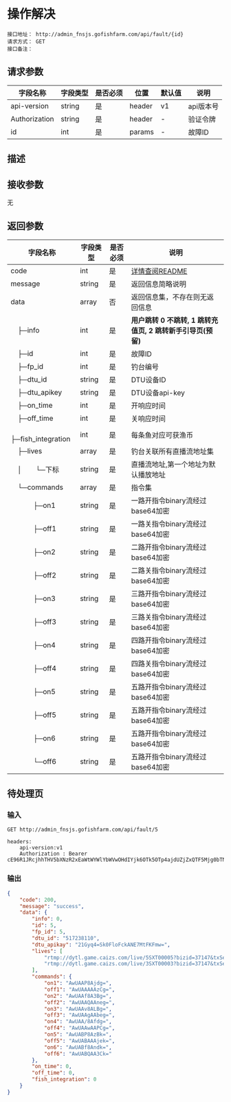 # 操作解决
```
接口地址： http://admin_fnsjs.gofishfarm.com/api/fault/{id}
请求方式： GET
接口备注：
```
## 请求参数

| 字段名称 | 字段类型 | 是否必须 | 位置 | 默认值 | 说明 |
|    -    |    -    |    -    |  -   |   -   |  -   |
| api-version | string | 是 | header | v1 | api版本号 |
| Authorization | string | 是 | header | - | 验证令牌 |
| id | int | 是 | params | - | 故障ID |

## 描述

## 接收参数
无

## 返回参数

| 字段名称 | 字段类型 | 是否必须 | 说明 |
|    -    |    -    |    -    |   -   |
| code | int | 是 | [详情查阅README](https://github.com/waitforu/docs/blob/master/README.md#%E9%83%A8%E5%88%86%E8%BF%94%E5%9B%9E%E4%BF%A1%E6%81%AFcode%E8%A1%A8) |
| message | string | 是 | 返回信息简略说明 |
| data | array | 否 | 返回信息集，不存在则无返回信息 |
|　├─info | int | 是 | **用户跳转 0 不跳转, 1 跳转充值页, 2 跳转新手引导页(预留)** |
|　├─id | int | 是 | 故障ID |
|　├─fp_id | int | 是 | 钓台编号 |
|　├─dtu_id | string | 是 | DTU设备ID |
|　├─dtu_apikey | string | 是 | DTU设备api-key |
|　├─on_time | int | 是 | 开响应时间 |
|　├─off_time | int | 是 | 关响应时间 |
|　├─fish_integration | int | 是 | 每条鱼对应可获渔币 |
|　├─lives | array | 是 | 钓台关联所有直播流地址集 |
|　│　　└─下标 | string | 是 | 直播流地址,第一个地址为默认播放地址 |
|　└─commands | array | 是 | 指令集 |
|　 　　├─on1| string | 是 | 一路开指令binary流经过base64加密 |
|　 　　├─off1 | string | 是 | 一路关指令binary流经过base64加密 |
|　 　　├─on2| string | 是 | 二路开指令binary流经过base64加密 |
|　 　　├─off2 | string | 是 | 二路关指令binary流经过base64加密 |
|　 　　├─on3| string | 是 | 三路开指令binary流经过base64加密 |
|　 　　├─off3 | string | 是 | 三路关指令binary流经过base64加密 |
|　 　　├─on4| string | 是 | 四路开指令binary流经过base64加密 |
|　 　　├─off4 | string | 是 | 四路关指令binary流经过base64加密 |
|　 　　├─on5| string | 是 | 五路开指令binary流经过base64加密 |
|　 　　├─off5 | string | 是 | 五路开指令binary流经过base64加密 |
|　 　　├─on6| string | 是 | 五路开指令binary流经过base64加密 |
|　 　　└─off6 | string | 是 | 五路开指令binary流经过base64加密 |

## 待处理页
### 输入
```
GET http://admin_fnsjs.gofishfarm.com/api/fault/5

headers:
	api-version:v1
	Authorization : Bearer cE96R1JRcjhhTHV5bXNzR2xEaWtWYWlYbWVwOHdIYjk6OTk5OTp4ajdUZjZxQTF5Mjg0bTNYb2FSTDlVSlNLclpkenVPZw==
```

### 输出
```json
{
    "code": 200,
    "message": "success",
    "data": {
        "info": 0,
        "id": 5,
        "fp_id": 5,
        "dtu_id": "517238110",
        "dtu_apikay": "21Gyq4=Sk0FloFckANE7MtFKFmw=",
        "lives": [
            "rtmp://dytl.game.caizs.com/live/5SXT00005?bizid=37147&txSecret=08cc216a98b7f8ab94fde68f6b7b5b69&txTime=5C763D49",
            "rtmp://dytl.game.caizs.com/live/3SXT00003?bizid=37147&txSecret=76b6a43e54dca9f9883fb1a438b6fded&txTime=5C763D49"
        ],
        "commands": {
            "on1": "AwUAAP8Ajdg=",
            "off1": "AwUAAAAAzCg=",
            "on2": "AwUAAf8A3Bg=",
            "off2": "AwUAAQAAneg=",
            "on3": "AwUAAv8ALBg=",
            "off3": "AwUAAgAAbeg=",
            "on4": "AwUAA/8Afdg=",
            "off4": "AwUAAwAAPCg=",
            "on5": "AwUABP8AzBk=",
            "off5": "AwUABAAAjek=",
            "on6": "AwUABf8Andk=",
            "off6": "AwUABQAA3Ck="
        },
        "on_time": 0,
        "off_time": 0,
        "fish_integration": 0
    }
}
```